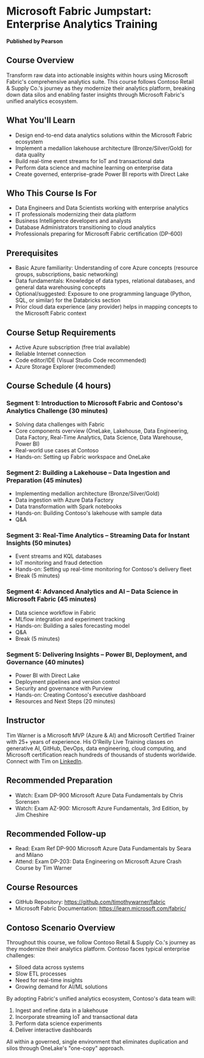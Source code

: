 # Microsoft Fabric Jumpstart: Enterprise Analytics Training
**Published by Pearson**

## Course Overview
Transform raw data into actionable insights within hours using Microsoft Fabric's comprehensive analytics suite. This course follows Contoso Retail & Supply Co.'s journey as they modernize their analytics platform, breaking down data silos and enabling faster insights through Microsoft Fabric's unified analytics ecosystem.

## What You'll Learn
- Design end-to-end data analytics solutions within the Microsoft Fabric ecosystem
- Implement a medallion lakehouse architecture (Bronze/Silver/Gold) for data quality
- Build real-time event streams for IoT and transactional data
- Perform data science and machine learning on enterprise data
- Create governed, enterprise-grade Power BI reports with Direct Lake

## Who This Course Is For
- Data Engineers and Data Scientists working with enterprise analytics
- IT professionals modernizing their data platform
- Business Intelligence developers and analysts
- Database Administrators transitioning to cloud analytics
- Professionals preparing for Microsoft Fabric certification (DP-600)

## Prerequisites
- Basic Azure familiarity: Understanding of core Azure concepts (resource groups, subscriptions, basic networking)
- Data fundamentals: Knowledge of data types, relational databases, and general data warehousing concepts
- Optional/suggested: Exposure to one programming language (Python, SQL, or similar) for the Databricks section
- Prior cloud data experience (any provider) helps in mapping concepts to the Microsoft Fabric context

## Course Setup Requirements
- Active Azure subscription (free trial available)
- Reliable Internet connection
- Code editor/IDE (Visual Studio Code recommended)
- Azure Storage Explorer (recommended)

## Course Schedule (4 hours)

### Segment 1: Introduction to Microsoft Fabric and Contoso's Analytics Challenge (30 minutes)
- Solving data challenges with Fabric
- Core components overview (OneLake, Lakehouse, Data Engineering, Data Factory, Real-Time Analytics, Data Science, Data Warehouse, Power BI)
- Real-world use cases at Contoso
- Hands-on: Setting up Fabric workspace and OneLake

### Segment 2: Building a Lakehouse – Data Ingestion and Preparation (45 minutes)
- Implementing medallion architecture (Bronze/Silver/Gold)
- Data ingestion with Azure Data Factory
- Data transformation with Spark notebooks
- Hands-on: Building Contoso's lakehouse with sample data
- Q&A

### Segment 3: Real-Time Analytics – Streaming Data for Instant Insights (50 minutes)
- Event streams and KQL databases
- IoT monitoring and fraud detection
- Hands-on: Setting up real-time monitoring for Contoso's delivery fleet
- Break (5 minutes)

### Segment 4: Advanced Analytics and AI – Data Science in Microsoft Fabric (45 minutes)
- Data science workflow in Fabric
- MLflow integration and experiment tracking
- Hands-on: Building a sales forecasting model
- Q&A
- Break (5 minutes)

### Segment 5: Delivering Insights – Power BI, Deployment, and Governance (40 minutes)
- Power BI with Direct Lake
- Deployment pipelines and version control
- Security and governance with Purview
- Hands-on: Creating Contoso's executive dashboard
- Resources and Next Steps (20 minutes)

## Instructor
Tim Warner is a Microsoft MVP (Azure & AI) and Microsoft Certified Trainer with 25+ years of experience. His O'Reilly Live Training classes on generative AI, GitHub, DevOps, data engineering, cloud computing, and Microsoft certification reach hundreds of thousands of students worldwide. Connect with Tim on [LinkedIn](https://www.linkedin.com/in/timothywarner).

## Recommended Preparation
- Watch: Exam DP-900 Microsoft Azure Data Fundamentals by Chris Sorensen
- Watch: Exam AZ-900: Microsoft Azure Fundamentals, 3rd Edition, by Jim Cheshire

## Recommended Follow-up
- Read: Exam Ref DP-900 Microsoft Azure Data Fundamentals by Seara and Milano
- Attend: Exam DP-203: Data Engineering on Microsoft Azure Crash Course by Tim Warner

## Course Resources
- GitHub Repository: https://github.com/timothywarner/fabric
- Microsoft Fabric Documentation: https://learn.microsoft.com/fabric/

## Contoso Scenario Overview
Throughout this course, we follow Contoso Retail & Supply Co.'s journey as they modernize their analytics platform. Contoso faces typical enterprise challenges:
- Siloed data across systems
- Slow ETL processes
- Need for real-time insights
- Growing demand for AI/ML solutions

By adopting Fabric's unified analytics ecosystem, Contoso's data team will:
1. Ingest and refine data in a lakehouse
2. Incorporate streaming IoT and transactional data
3. Perform data science experiments
4. Deliver interactive dashboards

All within a governed, single environment that eliminates duplication and silos through OneLake's "one-copy" approach.
